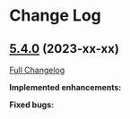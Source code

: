 # Change Log

## [5.4.0](https://github.com/zammad/zammad/tree/5.4.0) (2023-xx-xx)
[Full Changelog](https://github.com/zammad/zammad/compare/5.3.0...5.4.0)

**Implemented enhancements:**

**Fixed bugs:**

